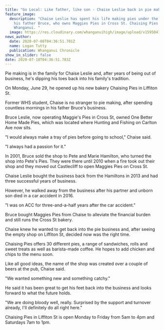 ```yaml
---
title: "Go Local: Like father, like son - Chaise Leslie back in pie making business"
feature_image:
  description: "Chaise Leslie has spent his life making pies under the guidance of
    his father Bruce, who owns Maggies Pies in Cross St. Chaising Pies in
    Whanganui. "
  image: https://res.cloudinary.com/whanganuihigh/image/upload/v1595047160/News/Chaise_Leslie_ex._chron_8.7.20.jpg
news_author:
  date: 2020-07-08T04:36:51.701Z
  name: Logan Tutty
  publication: Whanganui Chronicle
show_in_slider: false
date: 2020-07-18T04:36:51.783Z
---
```

Pie making is in the family for Chaise Leslie and, after years of being out of business, he's dipping his toes back into his family's tradition.

On Monday, June 29, he opened up his new bakery Chaising Pies in Liffiton St.

Former WHS student, Chaise is no stranger to pie making, after spending countless mornings in his father Bruce's business.

Bruce Leslie, now operating Maggie's Pies in Cross St, owned One Better Home Made Pies, which was located where Hunting and Fishing on Carlton Ave now sits.

"I would always make a tray of pies before going to school," Chaise said.

"I always had a passion for it."

In 2001, Bruce sold the shop to Pete and Marie Hamilton, who turned the shop into Pete's Pies. They were there until 2010 when a fire took out their shop and they moved out Castlecliff to open Maggies Pies on Cross St.

Chaise Leslie bought the business back from the Hamiltons in 2013 and had three successful years of business.

However, he walked away from the business after his partner and unborn son died in a car accident in 2016.

"I was on ACC for three-and-a-half years after the car accident."

Bruce bought Maggies Pies from Chaise to alleviate the financial burden and still runs the Cross St bakery.

Chaise knew he wanted to get back into the pie business and, after seeing the empty shop on Liffiton St, decided now was the right time.

Chaising Pies offers 30 different pies, a range of sandwiches, rolls and sweet treats as well as barista-made coffee. He hopes to add chicken and chips to the menu soon.

Like all good ideas, the name of the shop was created over a couple of beers at the pub, Chaise said.

"We wanted something new and something catchy."

He said it has been great to get his feet back into the business and looks forward to what the future holds.

"We are doing bloody well, really. Surprised by the support and turnover already, I'll definitely do all right here."

Chaising Pies in Liffiton St is open Monday to Friday from 5am to 4pm and Saturdays 7am to 1pm.